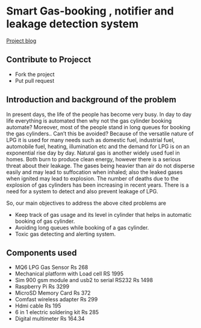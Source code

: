 ﻿# Smart Gas-booking , notifier and leakage detection system

[Project blog](http://epicsdora.blogspot.in/)

## Contribute to Projecct

* Fork the project
* Put pull request

## Introduction and background of the problem

  In present days, the life of the people has become very busy. In day to day life everything is automated then why not the gas cylinder booking automate? Moreover, most of the people stand in long queues for booking the gas cylinders.. Can’t this be avoided? Because of the versatile nature of LPG it is used for many needs such as domestic fuel, industrial fuel, automobile fuel, heating, illumination etc and the demand for LPG is on an exponential rise day by day. Natural gas is another widely used fuel in homes. Both burn to produce clean energy, however there is a serious threat about their leakage. The gases being heavier than air do not disperse easily and may lead to suffocation when inhaled; also the leaked gases when ignited may lead to explosion. The number of deaths due to the explosion of gas cylinders has been increasing in recent years. There is  a need for a system to detect and also prevent leakage of LPG.

So, our main objectives to address the above cited problems are   
* Keep track of gas usage and its level in cylinder that helps in automatic booking of gas cylinder.  
* Avoiding long queues while booking of a gas cylinder.  
* Toxic gas detecting and alerting system.  


## Components used

* MQ6 LPG Gas Sensor  Rs 268 
* Mechanical platform with Load cell RS 1995
* Sim 900 gsm module and usb2 to serial RS232  Rs 1498
* Raspberry Pi Rs 3299
* MicroSD Memory Card Rs 372
* Comfast wireless adapter Rs 299
* Hdmi cable Rs 195
* 6 in 1 electric soldering kit  Rs 285
* Digital multimeter Rs 164.34
